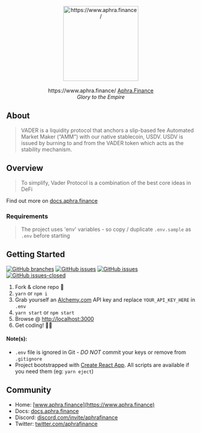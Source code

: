 <p align="center">
  <a href="http://wwws.aphra.finance/" target="_blank">
    <img src="https://cdn.discordapp.com/attachments/927304216706433075/931353723182145586/aphra_transparent.png" alt="https://www.aphra.finance/" width="200" align="center" />
  </a>
  <br /><br />https://www.aphra.finance/
  <a href="https://www.aphra.finance/" target="_blank">Aphra.Finance</a>
  <br />
  <i>Glory to the Empire</i>
</p>

## About

> VADER is a liquidity protocol that anchors a slip-based fee Automated Market Maker (“AMM”) with our native stablecoin, USDV.
> USDV is issued by burning to and from the VADER token which acts as the stability mechanism.

## Overview

> To simplify, Vader Protocol is a combination of the best core ideas in DeFi

Find out more on [docs.aphra.finance](https://docs.aphra.finance)

<!-- ![credit:@viccccx1](https://raw.githubusercontent.com/aphrafinance/branding/main/materials/vader-liquidity-protocol-infograph.png) -->

### Requirements

> The project uses 'env' variables - so copy / duplicate `.env.sample` as `.env` before starting

## Getting Started

[![GitHub branches](https://badgen.net/github/branches/AphraFinance/aphra-dapp)](https://github.com/AphraFinance/aphra-dapp/)
[![GitHub issues](https://badgen.net/github/issues/AphraFinance/aphra-dapp/)](https://github.com/AphraFinance/aphra-dapp/issues/)
[![GitHub issues](https://img.shields.io/github/issues/AphraFinance/aphra-dapp)](https://github.com/AphraFinance/aphra-dapp/issues)
[![GitHub issues-closed](https://img.shields.io/github/issues-closed/AphraFinance/aphra-dapp)](https://github.com/AphraFinance/aphra-dapp/issues?q=is%3Aissue+is%3Aclosed)

1. Fork & clone repo 🍴
2. `yarn` or `npm i`
3. Grab yourself an [Alchemy.com](https://www.youtube.com/watch?v=tfggWxfG9o0) API key and replace `YOUR_API_KEY_HERE` in `.env`
4. `yarn start` or `npm start`
5. Browse @ [http://localhost:3000](http://localhost:3000)
6. Get coding! 🚀🍪

#### Note(s):

- `.env` file is ignored in Git - _DO NOT_ commit your keys or remove from `.gitignore`
- Project bootstrapped with [Create React App](https://github.com/facebook/create-react-app). All scripts are available if you need them (eg: `yarn eject`)

## Community

- Home: [www.aphra.finance](https://www.aphra.finance)
- Docs: [docs.aphra.finance](https://docs.aphra.finance)
- Discord: [discord.com/invite/aphrafinance](https://discord.com/invite/aphrafinance)
- Twitter: [twitter.com/aphrafinance](https://twitter.com/aphrafinance)
